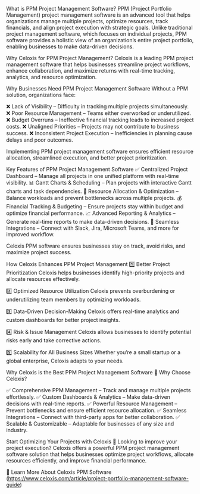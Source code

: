 What is PPM Project Management Software?
PPM (Project Portfolio Management) project management software is an advanced tool that helps organizations manage multiple projects, optimize resources, track financials, and align project execution with strategic goals. Unlike traditional project management software, which focuses on individual projects, PPM software provides a holistic view of an organization’s entire project portfolio, enabling businesses to make data-driven decisions.

Why Celoxis for PPM Project Management?
Celoxis is a leading PPM project management software that helps businesses streamline project workflows, enhance collaboration, and maximize returns with real-time tracking, analytics, and resource optimization.

Why Businesses Need PPM Project Management Software
Without a PPM solution, organizations face:

❌ Lack of Visibility – Difficulty in tracking multiple projects simultaneously.
❌ Poor Resource Management – Teams either overworked or underutilized.
❌ Budget Overruns – Ineffective financial tracking leads to increased project costs.
❌ Unaligned Priorities – Projects may not contribute to business success.
❌ Inconsistent Project Execution – Inefficiencies in planning cause delays and poor outcomes.

Implementing PPM project management software ensures efficient resource allocation, streamlined execution, and better project prioritization.

Key Features of PPM Project Management Software
✅ Centralized Project Dashboard – Manage all projects in one unified platform with real-time visibility.
📊 Gantt Charts & Scheduling – Plan projects with interactive Gantt charts and task dependencies.
🔄 Resource Allocation & Optimization – Balance workloads and prevent bottlenecks across multiple projects.
💰 Financial Tracking & Budgeting – Ensure projects stay within budget and optimize financial performance.
📈 Advanced Reporting & Analytics – Generate real-time reports to make data-driven decisions.
🔗 Seamless Integrations – Connect with Slack, Jira, Microsoft Teams, and more for improved workflow.

Celoxis PPM software ensures businesses stay on track, avoid risks, and maximize project success.

How Celoxis Enhances PPM Project Management
1️⃣ Better Project Prioritization
Celoxis helps businesses identify high-priority projects and allocate resources effectively.

2️⃣ Optimized Resource Utilization
Celoxis prevents overburdening or underutilizing team members by optimizing workloads.

3️⃣ Data-Driven Decision-Making
Celoxis offers real-time analytics and custom dashboards for better project insights.

4️⃣ Risk & Issue Management
Celoxis allows businesses to identify potential risks early and take corrective actions.

5️⃣ Scalability for All Business Sizes
Whether you’re a small startup or a global enterprise, Celoxis adapts to your needs.

Why Celoxis is the Best PPM Project Management Software
🚀 Why Choose Celoxis?

✅ Comprehensive PPM Management – Track and manage multiple projects effortlessly.
✅ Custom Dashboards & Analytics – Make data-driven decisions with real-time reports.
✅ Powerful Resource Management – Prevent bottlenecks and ensure efficient resource allocation.
✅ Seamless Integrations – Connect with third-party apps for better collaboration.
✅ Scalable & Customizable – Adaptable for businesses of any size and industry.

Start Optimizing Your Projects with Celoxis
🚀 Looking to improve your project execution? Celoxis offers a powerful PPM project management software solution that helps businesses optimize project workflows, allocate resources efficiently, and improve financial performance.

🔗 Learn More About Celoxis PPM Software (https://www.celoxis.com/article/project-portfolio-management-software-guide)
